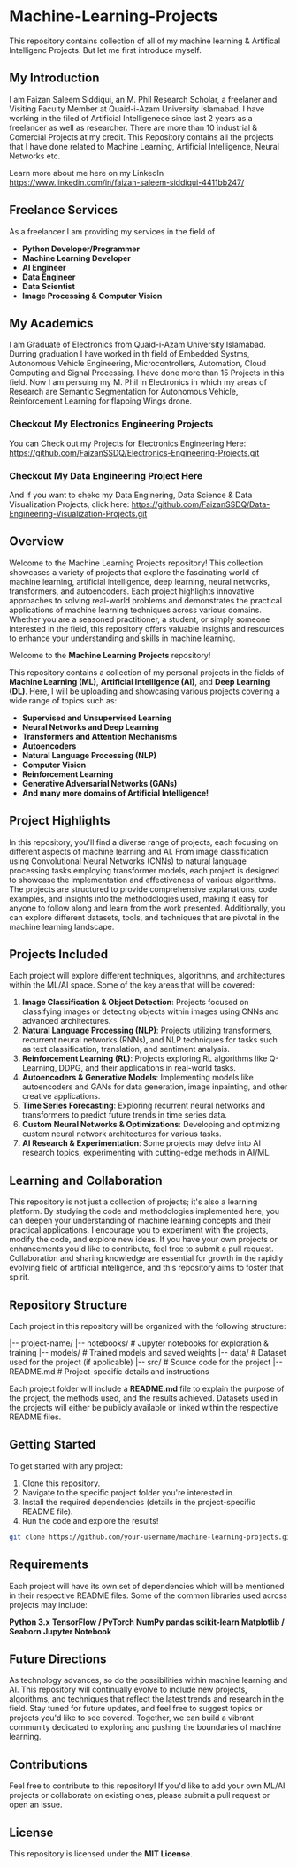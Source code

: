 # Machine-Learning-Projects
This repository contains collection of all of my machine learning & Artifical Intelligenc Projects. But let me first introduce myself.

## **My Introduction**
I am Faizan Saleem Siddiqui, an M. Phil Research Scholar, a freelaner and  Visiting Faculty Member at Quaid-i-Azam University Islamabad. I have working in the filed of Artificial Intelligenece since last 2 years as a freelancer as well as researcher. There are more than 10 industrial & Comercial Projects at my credit.
This Repository contains all the projects that I have done related to Machine Learning, Artificial Intelligence, Neural Networks etc. 

Learn more about me here on my LinkedIn
https://www.linkedin.com/in/faizan-saleem-siddiqui-4411bb247/


## **Freelance Services**
As a freelancer I am providing my services in the field of
- **Python Developer/Programmer**
- **Machine Learning Developer**
- **AI Engineer**
- **Data Engineer**
- **Data Scientist**
- **Image Processing & Computer Vision**

## **My Academics**
I am Graduate of Electronics from Quaid-i-Azam University Islamabad. Durring graduation I have worked in th field of Embedded Systms, Autonomous Vehicle Engineering, Microcontrollers, Automation, Cloud Computing and Signal Processing. I have done more than 15 Projects in this field. 
Now I am persuing my M. Phil in Electronics in which my areas of Research are Semantic Segmentation for Autonomous Vehicle, Reinforcement Learning for flapping Wings drone.

### **Checkout My Electronics Engineering Projects**
You can Check out my Projects for Electronics Engineering Here:
https://github.com/FaizanSSDQ/Electronics-Engineering-Projects.git

### **Checkout My Data Engineering Project Here**
And if you want to chekc my Data Enginering, Data Science & Data Visualization Projects, click here:
https://github.com/FaizanSSDQ/Data-Engineering-Visualization-Projects.git




## Overview
Welcome to the Machine Learning Projects repository! This collection showcases a variety of projects that explore the fascinating world of machine learning, artificial intelligence, deep learning, neural networks, transformers, and autoencoders. Each project highlights innovative approaches to solving real-world problems and demonstrates the practical applications of machine learning techniques across various domains. Whether you are a seasoned practitioner, a student, or simply someone interested in the field, this repository offers valuable insights and resources to enhance your understanding and skills in machine learning.


Welcome to the **Machine Learning Projects** repository! 

This repository contains a collection of my personal projects in the fields of **Machine Learning (ML)**, **Artificial Intelligence (AI)**, and **Deep Learning (DL)**. Here, I will be uploading and showcasing various projects covering a wide range of topics such as:

- **Supervised and Unsupervised Learning**
- **Neural Networks and Deep Learning**
- **Transformers and Attention Mechanisms**
- **Autoencoders**
- **Natural Language Processing (NLP)**
- **Computer Vision**
- **Reinforcement Learning**
- **Generative Adversarial Networks (GANs)**
- **And many more domains of Artificial Intelligence!**

## Project Highlights
In this repository, you'll find a diverse range of projects, each focusing on different aspects of machine learning and AI. From image classification using Convolutional Neural Networks (CNNs) to natural language processing tasks employing transformer models, each project is designed to showcase the implementation and effectiveness of various algorithms. The projects are structured to provide comprehensive explanations, code examples, and insights into the methodologies used, making it easy for anyone to follow along and learn from the work presented. Additionally, you can explore different datasets, tools, and techniques that are pivotal in the machine learning landscape.

## Projects Included

Each project will explore different techniques, algorithms, and architectures within the ML/AI space. Some of the key areas that will be covered:

1. **Image Classification & Object Detection**: Projects focused on classifying images or detecting objects within images using CNNs and advanced architectures.
2. **Natural Language Processing (NLP)**: Projects utilizing transformers, recurrent neural networks (RNNs), and NLP techniques for tasks such as text classification, translation, and sentiment analysis.
3. **Reinforcement Learning (RL)**: Projects exploring RL algorithms like Q-Learning, DDPG, and their applications in real-world tasks.
4. **Autoencoders & Generative Models**: Implementing models like autoencoders and GANs for data generation, image inpainting, and other creative applications.
5. **Time Series Forecasting**: Exploring recurrent neural networks and transformers to predict future trends in time series data.
6. **Custom Neural Networks & Optimizations**: Developing and optimizing custom neural network architectures for various tasks.
7. **AI Research & Experimentation**: Some projects may delve into AI research topics, experimenting with cutting-edge methods in AI/ML.

## Learning and Collaboration
This repository is not just a collection of projects; it's also a learning platform. By studying the code and methodologies implemented here, you can deepen your understanding of machine learning concepts and their practical applications. I encourage you to experiment with the projects, modify the code, and explore new ideas. If you have your own projects or enhancements you'd like to contribute, feel free to submit a pull request. Collaboration and sharing knowledge are essential for growth in the rapidly evolving field of artificial intelligence, and this repository aims to foster that spirit.

## Repository Structure

Each project in this repository will be organized with the following structure:


|-- project-name/ 
    |-- notebooks/ # Jupyter notebooks for exploration & training |-- models/ # Trained models and saved weights |-- data/ # Dataset used for the project (if applicable) |-- src/ # Source code for the project |-- README.md # Project-specific details and instructions


Each project folder will include a **README.md** file to explain the purpose of the project, the methods used, and the results achieved. Datasets used in the projects will either be publicly available or linked within the respective README files.

## Getting Started

To get started with any project:

1. Clone this repository.
2. Navigate to the specific project folder you're interested in.
3. Install the required dependencies (details in the project-specific README file).
4. Run the code and explore the results!

```bash
git clone https://github.com/your-username/machine-learning-projects.git
```
## Requirements
Each project will have its own set of dependencies which will be mentioned in their respective README files. Some of the common libraries used across projects may include:

**Python 3.x**
**TensorFlow / PyTorch**
**NumPy**
**pandas**
**scikit-learn**
**Matplotlib / Seaborn**
**Jupyter Notebook**



## Future Directions
As technology advances, so do the possibilities within machine learning and AI. This repository will continually evolve to include new projects, algorithms, and techniques that reflect the latest trends and research in the field. Stay tuned for future updates, and feel free to suggest topics or projects you'd like to see covered. Together, we can build a vibrant community dedicated to exploring and pushing the boundaries of machine learning.


## Contributions

Feel free to contribute to this repository! If you'd like to add your own ML/AI projects or collaborate on existing ones, please submit a pull request or open an issue.

## License

This repository is licensed under the **MIT License**.


